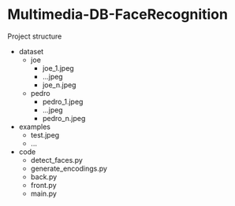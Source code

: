 # Multimedia-DB-FaceRecognition

Project structure
- dataset
    - joe
        - joe_1.jpeg
        - ...jpeg
        - joe_n.jpeg
    - pedro
        - pedro_1.jpeg
        - ...jpeg
        - pedro_n.jpeg
- examples
    - test.jpeg
    - ...
- code
    - detect_faces.py
    - generate_encodings.py
    - back.py
    - front.py
    - main.py